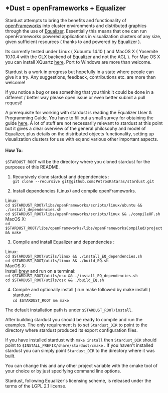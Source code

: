 ## *Dust = openFrameworks + Equalizer

Stardust attempts to bring the benefits and functionality of [openFrameworks](http://openframeworks.cc/) into cluster environments and distributed graphics through the use of [Equalizer](http://www.equalizergraphics.com/). Essentially this means that one can run openFrameworks powered applications in visualization clusters of any size, given sufficient resources ( thanks to and powered by Equalizer ). 

Its currently tested under Linux ( Xubuntu 14.10 ) and MacOS X ( Yosemite 10.10.4 with the GLX backend of Equalizer and not the AGL ). For Mac OS X you can install XQuartz [here](http://xquartz.macosforge.org/landing/). Port to Windows are more than welcome.

Stardust is a work in progress but hopefully in a state where people can give it a try. Any suggestions, feedback, contributions etc. are more than welcome! 

If you notice a bug or see something that you think it could be done in a different / better way please open issue or even better submit a pull request!

A prerequisite for working with stardust is reading the Equalizer User & Programming Guide. You have to fill out a small survey for obtaining the guide [here](http://www.equalizergraphics.com/survey.html). A lot of stuff are not necessarily relevant to stardust at this point but it gives a clear overview of the general philosophy and model of Equalizer, plus details on the distributed objects functionality, setting up visualization clusters for use with eq and various other important aspects.

#### How To:

`$STARDUST_ROOT` will be the directory where you cloned stardust for the purposes of this README.

1. Recursively clone stardust and dependencies :  
`git clone --recursive git@github.com:PetrosKataras/stardust.git`

2. Install dependencies (Linux) and compile openFrameworks. 

  Linux:  
  `cd $STARDUST_ROOT/libs/openFrameworks/scripts/linux/ubuntu && ./install_dependencies.sh`  
  `cd $STARDUST_ROOT/libs/openFrameworks/scripts/linux && ./compileOF.sh`  
  MacOS X:  
  `cd $STARDUST_ROOT/libs/openFrameworks/libs/openFrameworksCompiled/project && make`  

3. Compile and install Equalizer and dependencies :  

  Linux:  
  `cd $STARDUST_ROOT/utils/linux && ./install_EQ_dependencies.sh`  
  `cd $STARDUST_ROOT/utils/linux && ./build_EQ.sh`  
  MacOS X:  
  Install [brew](http://brew.sh/) and run on a terminal:  
  `cd $STARDUST_ROOT/utils/osx && ./install_EQ_dependencies.sh`  
  `cd $STARDUST_ROOT/utils/osx && ./build_EQ.sh`  

4. Compile and optionally install ( run make followed by make install ) stardust:  
  `cd $STARDUST_ROOT && make`

The default installation path is under `$STARDUST_ROOT/install`.

After building stardust you should be ready to compile and run the examples. The only requirement is to set `Stardust_DIR` to point to the directory where stardust produced its export configuration files. 

If you have installed stardust with `make install` then `Stardust_DIR` should point to `$INSTALL_PREFIX/share/stardust/cmake` . If you haven't installed stardust you can simply point `Stardust_DIR` to the directory where it was built.

You can change this and any other project variable with the cmake tool of your choice or by just specifying command line options.

Stardust, following Equalizer's licensing scheme, is released under the terms of the LGPL 2.1 license. 
